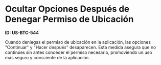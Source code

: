 # Ocultar Opciones Después de Denegar Permiso de Ubicación

**ID: US-BTC-544**

Cuando deniegas el permiso de ubicación en la aplicación, las opciones "Continuar" y "Hacer después" desaparecen. Esta medida asegura que no continúes sin antes conceder el permiso necesario, promoviendo un uso más seguro y consciente de la aplicación.